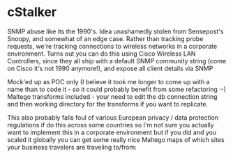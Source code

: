cStalker
======

SNMP abuse like its the 1990's. Idea unashamedly stolen from Sensepost's Snoopy, and somewhat of an edge case. Rather than tracking probe requests, we're tracking connections to wireless networks in a corporate environment. Turns out you can do this using Cisco Wireless LAN Controllers, since they all ship with a default SNMP community string (come on Cisco it's not 1990 anymore!), and expose all client details via SNMP

Mock'ed up as POC only (I believe it took me longer to come up with a name than to code it - so it could probably benefit from some refactoring :-) Maltego transforms included - your need to edit the db connection string and then working directory for the transforms if you want to replicate.

This also probably falls foul of various European privacy / data protection regulations if do this across some countries so I'm not sure you actually want to implement this in a corporate environment but if you did and you scaled it globally you can get some really nice Maltego maps of which sites your business travelers are traveling to/from: